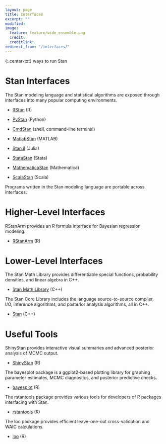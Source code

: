 ```yaml
---
layout: page
title: Interfaces
excerpt: ""
modified:
image:
  feature: feature/wide_ensemble.png
  credit:
  creditlink:
redirect_from: "/interfaces/"
---
```


{:.center-txt}
ways to run Stan

# Stan Interfaces

The Stan modeling language and statistical algorithms are exposed
through interfaces into many popular computing environments.

* [RStan](rstan.html) <span class="note">(R)</span>

* [PyStan](pystan.html)
  <span class="note">(Python)</span>

* [CmdStan](cmdstan.html)
  <span class="note">(shell, command-line terminal)</span>

* [MatlabStan](matlab-stan.html)
  <span class="note">(MATLAB)</span>

* [Stan.jl](julia-stan.html)
  <span class="note">(Julia)</span>

* [StataStan](stata-stan.html)
  <span class="note">(Stata)</span>

* [MathematicaStan](mathematica-stan.html)
  <span class="note">(Mathematica)</span>

* [ScalaStan](https://github.com/cibotech/ScalaStan)
  <span class="note">(Scala)</span>

Programs written in the Stan modeling language are portable
across interfaces.

# Higher-Level Interfaces

RStanArm provides an R formula interface for Bayesian regression
modeling.

* <p>  
  <a href="/users/interfaces/rstanarm.html">RStanArm</a>
  <span class="note">(R)</span>
  </p>

# Lower-Level Interfaces

The Stan Math Library provides differentiable special functions,
probability densities, and linear algebra in C++.

* <p>
  <a href="/users/interfaces/math.html">Stan Math Library</a>
  <span class="note">(C++)</span>
  </p>

The Stan Core Library includes the language source-to-source compiler,
I/O, inference algorithms, and posterior analysis algorithms, all in C++.

* <p><a href="/users/interfaces/stan.html">Stan</a>
  <span class="note">(C++)</span>
  </p>

# Useful Tools

ShinyStan provides interactive visual summaries and advanced posterior
analysis of MCMC output.

* <p>
  <a href="/users/interfaces/shinystan.html">ShinyStan</a>
  <span class="note">(R)</span>
  </p>

The bayesplot package is a ggplot2-based plotting library for graphing
parameter estimates, MCMC diagnostics, and posterior predictive checks.

* <p>
  <a href="/users/interfaces/bayesplot.html">bayesplot</a>
  <span class="note">(R)</span>
  </p>

The rstantools package provides various tools for developers of R packages
interfacing with Stan.

* <p>
  <a href="/users/interfaces/rstantools.html">rstantools</a>
  <span class="note">(R)</span>
  </p>

The loo package provides efficient leave-one-out cross-validation and WAIC calculations.

* <p>
  <a href="/users/interfaces/loo.html">loo</a>
  <span class="note">(R)</span>
  </p>
